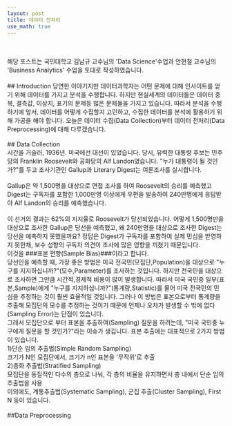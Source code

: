```yaml
---
layout: post
title: 데이터 전처리
use_math: true
---
```

<br>
<br>
해당 포스트는 국민대학교 김남규 교수님의 'Data Science'수업과 안현철 교수님의 'Business Analytics' 수업을 토대로 작성하였습니다.
<br>
<br>
## Introduction
당연한 이야기지만 데이터과학자는 어떤 문제에 대해 인사이트를 얻기 위해 데이터를 가지고 분석을 수행합니다. 
하지만 현실세계의 데이터들은 데이터 중복, 결측값, 이상치, 표기의 문제등 많은 문제들을 가지고 있습니다. 
따라서 분석을 수행하기에 앞서, 데이터를 어떻게 수집할지 고민하고, 수집한 데이터를 분석에 활용하기 위해 가공을 해야 합니다.
오늘은 데이터 수집(Data Collection)부터 데이터 전처리(Data Preprocessing)에 대해 다루겠습니다.
<br>
<br>
## Data Collection
<br>
시간을 거슬러, 1936년. 미국에선 대선이 있었습니다. 
당시, 유력한 대통령 후보는 민주당의 Franklin Roosevelt와 공화당의 Alf Landon였습니다.
"누가 대통령이 될 것인가?"를 두고 조사기관인 Gallup과 Literary Digest는 여론조사를 실시합니다.
<br>
<br>
Gallup은 약 1,500명을 대상으로 면접 조사를 하여 Roosevelt의 승리를 예측했고<br>
Digest는 구독자를 포함한 1,000만명 이상에게 우편을 발송하여 240만명에게 응답받아 Alf Landon의 승리를 예측했습니다.<br>
<br>
이 선거의 결과는 62%의 지지율로 Roosevelt가 당선되었습니다.
어떻게 1,500명만을 대상으로 조사한 Gallup은 당선을 예측했고, 왜 240만명을 대상으로 조사한 Digest는 당선을 예측하지 못했을까요?
정답은 Digest가 구독자를 포함하여 실제 민심을 받영하지 못한채, 보수 성향의 구독자 의견이 조사에 많은 영향을 끼쳤기 때문입니다.
<br>
이것을 ###표본 편향(Sample Bias)###이라고 합니다.
<br>
당선인을 예측할 때, 가장 좋은 방법은 미국 전국민(모집단,Population)을 대상으로 "누구를 지지하십니까?"(모수,Parameter)를 조사하는 것입니다.
하지만 전국민을 대상으로 조사하면 그만큼 시간적,경제적 비용이 많이 발생합니다.
따라서 미국 국민중 일부(표본,Sample)에게 "누구를 지지하십니까?"(통계량,Statistic)를 물어 미국 전국민의 민심을 추정하는 것이 훨씬 효율적일 것입니다.
그러나 이 방법은 표본으로부터 통계량을 추출해 모집단의 모수를 추정하는 것이기 때문에 언제나 오차가 발생할 수 밖에 없다(Sampling Error)는 단점이 있습니다.
<br>
그래서 모집단으로 부터 표본을 추출하여(Sampling) 질문을 하려는데, "미국 국민중 누구에게 질문을 할 것인가?"라는 이슈가 생깁니다.
표본 추출에는 대표적으로 2가지 방법이 있습니다.<br>
1)단순 임의 추출법(Simple Random Sampling)<br>
크기가 N인 모집단에서, 크기가 n인 표본을 '무작위'로 추출
<br>
2)층화 추출법(Stratified Sampling)<br>
모집단을 동질적인 다수의 층으로 나눠, 각 층의 비율을 유지하면서 층 내에서 단순 임의 추출법을 사용
<br>
이외에도, 계통추출법(Systematic Sampling), 군집 추출(Cluster Sampling), First N 등이 있습니다.
<br>
<br>
##Data Preprocessing
